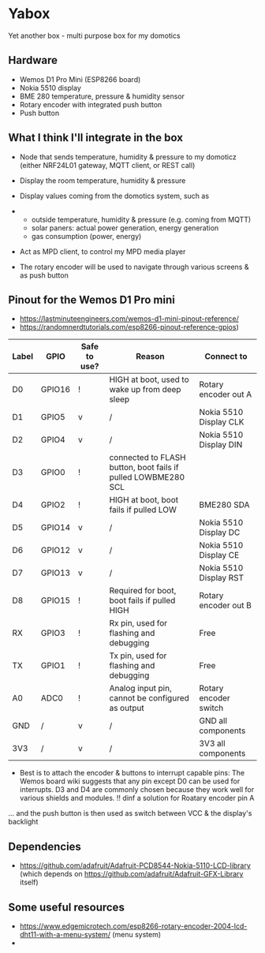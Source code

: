 # Yabox
Yet another box - multi purpose box for my domotics

## Hardware
- Wemos D1 Pro Mini (ESP8266 board)
- Nokia 5510 display
- BME 280 temperature, pressure & humidity sensor
- Rotary encoder with integrated push button
- Push button

## What I think I'll integrate in the box
- Node that sends temperature, humidity & pressure to my domoticz (either NRF24L01 gateway, MQTT client, or REST call)
- Display the room temperature, humidity & pressure
- Display values coming from the domotics system, such as
- - outside temperature, humidity & pressure (e.g. coming from MQTT)
  - solar paners: actual power generation, energy generation
  - gas consumption (power, energy)
 
- Act as MPD client, to control my MPD media player
- The rotary encoder will be used to navigate through various screens & as push button

## Pinout for the Wemos D1 Pro mini

- https://lastminuteengineers.com/wemos-d1-mini-pinout-reference/
- https://randomnerdtutorials.com/esp8266-pinout-reference-gpios)

|Label|GPIO|Safe to use?|Reason|Connect to|
|-----|----|------------|------|----------|
|D0|GPIO16|!|HIGH at boot, used to wake up from deep sleep|Rotary encoder out A|
|D1|GPIO5|v|/|Nokia 5510 Display CLK|
|D2|GPIO4|v|/|Nokia 5510 Display DIN|
|D3|GPIO0|!|connected to FLASH button, boot fails if pulled LOWBME280 SCL|
|D4|GPIO2|!|HIGH at boot, boot fails if pulled LOW|BME280 SDA|
|D5|GPIO14|v|/|Nokia 5510 Display DC|
|D6|GPIO12|v|/|Nokia 5510 Display CE|
|D7|GPIO13|v|/|Nokia 5510 Display RST|
|D8|GPIO15|!|Required for boot, boot fails if pulled HIGH|Rotary encoder out B|
|RX|GPIO3|!|Rx pin, used for flashing and debugging|Free|
|TX|GPIO1|!|Tx pin, used for flashing and debugging|Free|
|A0|ADC0|!|Analog input pin, cannot be configured as output|Rotary encoder switch|
|GND|/|v|/|GND all components|
|3V3|/|v|/|3V3 all components|

* Best is to attach the encoder & buttons to interrupt capable pins:
The Wemos board wiki suggests that any pin except D0 can be used for interrupts.
D3 and D4 are commonly chosen because they work well for various shields and modules.
!! dinf a solution for Roatary encoder pin A

... and the push button is then used as switch between VCC & the display's backlight

## Dependencies

- https://github.com/adafruit/Adafruit-PCD8544-Nokia-5110-LCD-library (which depends on https://github.com/adafruit/Adafruit-GFX-Library itself)

## Some useful resources

- https://www.edgemicrotech.com/esp8266-rotary-encoder-2004-lcd-dht11-with-a-menu-system/ (menu system)
- 
